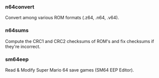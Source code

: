 ### n64convert
Convert among various ROM formats (.z64, .n64, .v64).

### n64sums
Compute the CRC1 and CRC2 checksums of ROM's and fix checksums if they're incorrect.

### sm64eep
Read & Modify Super Mario 64 save games (SM64 EEP Editor).